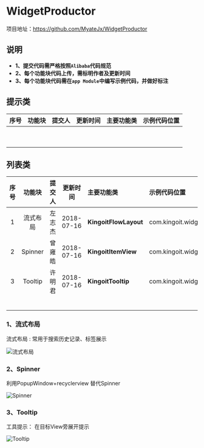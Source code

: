# WidgetProductor
项目地址：https://github.com/MyateJx/WidgetProductor

## 说明
- **1、提交代码需严格按照`Alibaba`代码规范**
- **2、每个功能块代码上传，需标明作者及更新时间**
- **3、每个功能块代码需在`app Module`中编写示例代码，并做好标注**

## 提示类

| 序号   | 功能块     | 提交人  | 更新时间       | 主要功能类  | 示例代码位置       |
| :---: | :------: | :---: | :---------: | :--- | :----------- |
|      |         |      |            |      |              |
|      |         |      |            |      |              |
|      |         |      |            |      |              |
|      |         |      |            |      |              |
|      |         |      |            |      |              |
|      |         |      |            |      |              |
|      |         |      |            |      |              |
|      |         |      |            |      |              |
|      |         |      |            |      |              |



## 列表类

|  序号 |  功能块  | 提交人| 更新时间    | 主要功能类   | 示例代码位置   |
| :---: | :------: | :---: | :---------: | :--- | :----------- |
|   1  |  流式布局 | 左志杰| 2018-07-16 | **KingoitFlowLayout** |com.kingoit.widgetproductor.list.FlowLayoutActivity |
|   2  | Spinner |曾雍皓| 2018-07-16 | **KingoitItemView**|com.kingoit.widgetproductor.MainActivity |
|   3  | Tooltip | 许明君 | 2018-07-16 | **KingoitTooltip** | com.kingoit.widgetproductor.tip.TooltipActivity |
|      |         |      |            |      |              |
|      |         |      |            |      |              |
|      |         |      |            |      |              |
|      |         |      |            |      |              |
|      |         |      |            |      |              |
|      |         |      |            |      |              |


### 1、流式布局
流式布局  : 常用于搜索历史记录、标签展示

![流式布局](https://upload-images.jianshu.io/upload_images/5332977-9010dc33399830ac.png?imageMogr2/auto-orient/strip%7CimageView2/2/w/1240)

### 2、Spinner
利用PopupWindow+recyclerview 替代Spinner

![Spinner ](https://upload-images.jianshu.io/upload_images/5332977-8e06f9c1563be7a8.png?imageMogr2/auto-orient/strip%7CimageView2/2/w/1240)

### 3、Tooltip
工具提示： 在目标View旁展开提示

![Tooltip ](https://upload-images.jianshu.io/upload_images/57036-c8fefe498ea87276.png?imageMogr2/auto-orient/strip%7CimageView2/2/w/1240)


